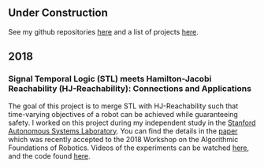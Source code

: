 ## Under Construction
See my github repositories [here](https://github.com/qizhantam) and a list of projects [here](https://tamqizhan.wixsite.com/portfolio/).

## 2018
### Signal Temporal Logic (STL) meets Hamilton-Jacobi Reachability (HJ-Reachability): Connections and Applications
The goal of this project is to merge STL with HJ-Reachability such that time-varying objectives of a robot can be achieved while guaranteeing safety. I worked on this project during my independent study in the [Stanford Autonomous Systems Laboratory](http://asl.stanford.edu/). You can find the details in the [paper](http://asl.stanford.edu/wp-content/papercite-data/pdf/Chen.Tam.Livingston.Pavone.WAFR18.pdf) which was recently accepted to the 2018 Workshop on the Algorithmic Foundations of Robotics. Videos of the experiments can be watched [here](https://www.youtube.com/watch?v=SI4bbBVkcgs&t=2s), and the code found [here](https://github.com/StanfordASL/stlhj).
